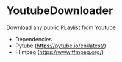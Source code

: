 # YoutubeDownloader
 Download any public PLaylist from Youtube
 
 * Dependencies
  * Pytube (https://pytube.io/en/latest/)
  * FFmpeg (https://www.ffmpeg.org/)
